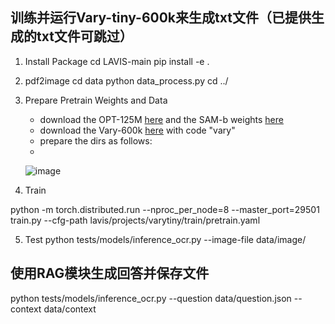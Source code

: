 

## 训练并运行Vary-tiny-600k来生成txt文件（已提供生成的txt文件可跳过）
1. Install Package
cd LAVIS-main
pip install -e .

2. pdf2image
cd data
python data_process.py
cd ../

3. Prepare Pretrain Weights and Data
   - download the OPT-125M [here](https://huggingface.co/facebook/opt-125m/tree/main) and the SAM-b weights [here](https://github.com/facebookresearch/segment-anything)
   - download the Vary-600k [here](https://pan.baidu.com/s/18Rh53JxvbYYl9BPHoFvWcQ) with code "vary"
   - prepare the dirs as follows:
   - 
   ![image](https://github.com/Ucas-HaoranWei/Vary-tiny-600k/assets/50487563/21d529ea-be53-41d3-9ca0-72eb29958bef)

4. Train

python -m torch.distributed.run --nproc_per_node=8 --master_port=29501 train.py --cfg-path lavis/projects/varytiny/train/pretrain.yaml

5. Test
python tests/models/inference_ocr.py --image-file  data/image/


## 使用RAG模块生成回答并保存文件
python tests/models/inference_ocr.py --question  data/question.json --context data/context



